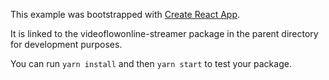 This example was bootstrapped with [Create React App](https://github.com/facebook/create-react-app).

It is linked to the videoflowonline-streamer package in the parent directory for development purposes.

You can run `yarn install` and then `yarn start` to test your package.
